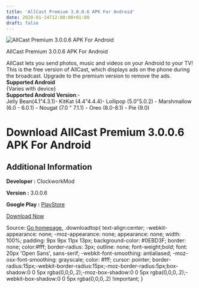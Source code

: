 ```yaml
---
title: 'AllCast Premium 3.0.0.6 APK For Android'
date: 2020-01-14T12:00:00+01:00
draft: false
---
```


![AllCast Premium 3.0.0.6 APK For Android](https://i1.wp.com/apkhome.net/wp-content/uploads/2020/01/AllCast-Premium-3.0.0.6.png "AllCast Premium 3.0.0.6 APK For Android")

  

AllCast Premium 3.0.0.6 APK For Android

AllCast lets you send photos, music and videos on your Android to your TV!  
This is the free version of AllCast, which displays ads on the phone during the broadcast. Upgrade to the premium version to remove the ads.  
**Supported Android**  
{Varies with device}  
**Supported Android Version**:-  
Jelly Bean(4.1"4.3.1)- KitKat (4.4"4.4.4)- Lollipop (5.0"5.0.2) - Marshmallow (6.0 - 6.0.1) - Nougat (7.0 " 7.1.1) - Oreo (8.0-8.1) - Pie (9.0)

Download AllCast Premium 3.0.0.6 APK For Android
================================================

Additional Information
----------------------

**Developer :** ClockworkMod

**Version :** 3.0.0.6

**Google Play :** [PlayStore](https://play.google.com/store/apps/details?id=com.koushikdutta.cast)

  

[Download Now](https://store4app.co/post/allcast-premium-3-0-0-6-apk-for-android_1578846596)

  
Source: [Go homepage.](https://store4app.co/post/allcast-premium-3-0-0-6-apk-for-android_1578846596) .downloadtop{ text-align:center; -webkit-appearance: none; -moz-appearance: none; appearance: none; width: 100%; padding: 9px 9px 11px 13px; background-color: #0EBD3F; border: none; color:#fff; border-radius: 3px; outline: none; font-weight;bold; font: 20px 'Open Sans', sans-serif; -webkit-font-smoothing: antialiased; -moz-osx-font-smoothing: grayscale; color: #fff; cursor: pointer; border-radius:15px;-webkit-border-radius:15px;-moz-border-radius:5px;box-shadow:0 0 5px rgba(0,0,0,.2);-moz-box-shadow:0 0 5px rgba(0,0,0,.2);-webkit-box-shadow:0 0 5px rgba(0,0,0,.2) !important; }